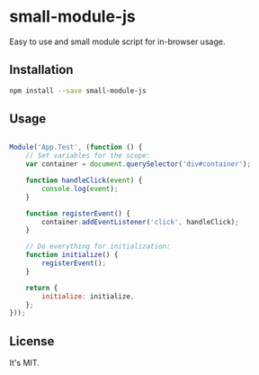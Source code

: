 # small-module-js

Easy to use and small module script for in-browser usage.

## Installation

```bash
npm install --save small-module-js
```

## Usage

```js

Module('App.Test', (function () {
    // Set variables for the scope:
    var container = document.querySelector('div#container');

    function handleClick(event) {
        console.log(event);
    }

    function registerEvent() {
        container.addEventListener('click', handleClick);
    }

    // Do everything for initialization:
    function initialize() {
        registerEvent();
    }

    return {
        initialize: initialize,
    };
}));

```

## License

It's MIT.
